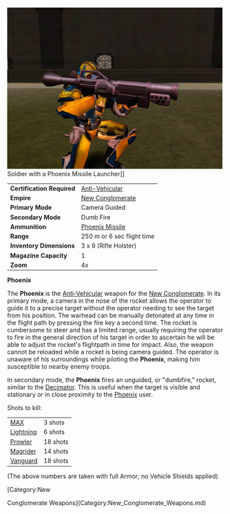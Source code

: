 ![](../images/PSScreenShot0249.jpg "fig:PSScreenShot0249.jpg") Soldier with a
Phoenix Missile Launcher\]\]

|                            |                                                       |
| -------------------------- | ----------------------------------------------------- |
| **Certification Required** | [Anti-Vehicular](../certifications/Anti-Vehicular.md) |
| **Empire**                 | [New Conglomerate](../etc/New_Conglomerate.md)        |
| **Primary Mode**           | Camera Guided                                         |
| **Secondary Mode**         | Dumb Fire                                             |
| **Ammunition**             | [Phoenix Missile](../ammunition/Phoenix_Missile.md)   |
| **Range**                  | 250 m or 6 sec flight time                            |
| **Inventory Dimensions**   | 3 x 9 (Rifle Holster)                                 |
| **Magazine Capacity**      | 1                                                     |
| **Zoom**                   | 4x                                                    |

**Phoenix**

The **Phoenix** is the [Anti-Vehicular](../certifications/Anti-Vehicular.md)
weapon for the [New Conglomerate](../etc/New_Conglomerate.md). In its primary
mode, a camera in the nose of the rocket allows the operator to guide it to a
precise target without the operator needing to see the target from his position.
The warhead can be manually detonated at any time in the flight path by pressing
the fire key a second time. The rocket is cumbersome to steer and has a limited
range, usually requiring the operator to fire in the general direction of his
target in order to ascertain he will be able to adjust the rocket's flightpath
in time for impact. Also, the weapon cannot be reloaded while a rocket is being
camera guided. The operator is unaware of his surroundings while piloting the
**Phoenix**, making him susceptible to nearby enemy troops.

In secondary mode, the **Phoenix** fires an unguided, or "dumbfire," rocket,
similar to the [Decimator](Decimator.md). This is useful when the target is
visible and stationary or in close proximity to the [Phoenix](Phoenix.md) user.

Shots to kill:

|                                                |          |
| ---------------------------------------------- | -------- |
| [MAX](../items/Mechanized_Assault_Exo-Suit.md) | 3 shots  |
| [Lightning](../vehicles/Lightning.md)          | 6 shots  |
| [Prowler](../vehicles/Prowler.md)              | 18 shots |
| [Magrider](../vehicles/Magrider.md)            | 14 shots |
| [Vanguard](../vehicles/Vanguard.md)            | 18 shots |

(The above numbers are taken with full Armor; no Vehicle Shields applied)

<!--[Category:Game Items](Category:Game_Items.md)-->
<!--[Category:Weapons](Category:Weapons.md)--> [Category:New

Conglomerate Weapons](Category:New_Conglomerate_Weapons.md)

